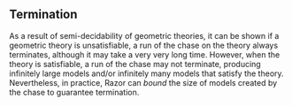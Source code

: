 ## Termination

As a result of semi-decidability of geometric theories, it can be shown if a geometric theory
is unsatisfiable, a run of the chase on the theory always terminates, although it may take
a very very long time.
However, when the theory is satisfiable, a run of the chase may not terminate, producing
infinitely large models and/or infinitely many models that satisfy the theory. Nevertheless,
in practice, Razor can _bound_ the size of models created by the chase to guarantee termination.

